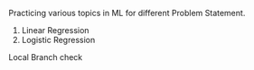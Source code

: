 Practicing various topics in ML for different Problem Statement.

1. Linear Regression
2. Logistic Regression

Local Branch check